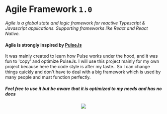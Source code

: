 # Agile Framework `1.0`

_Agile is a global state and logic framework for reactive Typescript & Javascript applications. Supporting frameworks like React and React Native._

#### Agile is strongly inspired by [PulseJs](https://github.com/pulse-framework/pulse)
It was mainly created to learn how Pulse works under the hood, and it was fun to 'copy' and optimize PulseJs.
I will use this project mainly for my own project because here the code style is after my taste..
So I can change things quickly and don't have to deal with a big framework which is used by many people and must function perfectly.

##### Feel free to use it but be aware that it is optimized to my needs and has no docs

<div align="center">
  <img src="https://i.pinimg.com/originals/66/70/fd/6670fd61b91760bf8f04ca0479a2e0d1.gif">
</div>
